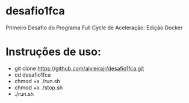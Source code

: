 # desafio1fca
Primeiro Desafio do Programa Full Cycle de Aceleração: Edição Docker
# Instruções de uso:
* git clone https://github.com/alvieirajr/desafio1fca.git
* cd desafio1fca
* chmod +x ./run.sh 
* chmod +x ./stop.sh
* ./run.sh
